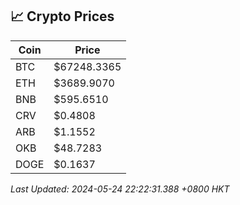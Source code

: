 ## 📈 Crypto Prices

| Coin | Price |
| ---- | ----- |
| BTC | $67248.3365 |
| ETH | $3689.9070 |
| BNB | $595.6510 |
| CRV | $0.4808 |
| ARB | $1.1552 |
| OKB | $48.7283 |
| DOGE | $0.1637 |

_Last Updated: 2024-05-24 22:22:31.388 +0800 HKT_